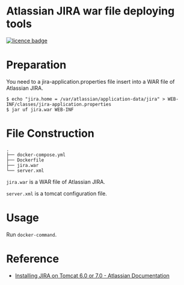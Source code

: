 Atlassian JIRA war file deploying tools
=========================

[![licence badge]][licence]

# Preparation

You need to a jira-application.properties file insert into a WAR file of Atlassian JIRA.

```
$ echo "jira.home = /var/atlassian/application-data/jira" > WEB-INF/classes/jira-application.properties
$ jar uf jira.war WEB-INF
```

# File Construction

```
.
├── docker-compose.yml
├── Dockerfile
├── jira.war
└── server.xml
```

`jira.war` is a WAR file of Atlassian JIRA. 

`server.xml` is a tomcat configuration file.

# Usage

Run `docker-command`.

# Reference

- [Installing JIRA on Tomcat 6.0 or 7.0 - Atlassian Documentation](https://confluence.atlassian.com/jira064/installing-jira-on-tomcat-6-0-or-7-0-720411825.html)

[licence]: <LICENSE>
[licence badge]: http://img.shields.io/badge/license-MIT-blue.svg?style=flat
